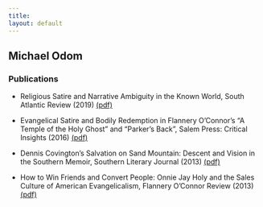 ```yaml
---
title:
layout: default
---
```


## Michael Odom

### Publications

* Religious Satire and Narrative Ambiguity in the Known World, South Atlantic Review (2019) [(pdf)](https://faculty.bmcc.cuny.edu/faculty/upload/SAR.pdf)

* Evangelical Satire and Bodily Redemption in Flannery O’Connor’s “A Temple of the Holy Ghost” and “Parker’s Back”, Salem Press: Critical Insights (2016) [(pdf)](https://faculty.bmcc.cuny.edu/faculty/upload/critical%20insights.pdf)

* Dennis Covington’s Salvation on Sand Mountain: Descent and Vision in the Southern Memoir, Southern Literary Journal (2013) [(pdf)](https://www.bmcc.cuny.edu/wp-content/uploads/ported/faculty/upload/covington.pdf)

* How to Win Friends and Convert People: Onnie Jay Holy and the Sales Culture of American Evangelicalism, Flannery O’Connor Review (2013) [(pdf)](https://faculty.bmcc.cuny.edu/faculty/upload/FLOCR%20-%20Odom.pdf)
